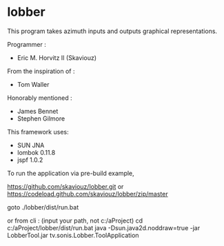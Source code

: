 lobber
======

This program takes azimuth inputs and outputs graphical representations.

Programmer :
 * Eric M. Horvitz II (Skaviouz)

From the inspiration of :
 * Tom Waller

Honorably mentioned :
 * James Bennet
 * Stephen Gilmore

This framework uses:
 * SUN JNA
 * lombok 0.11.8
 * jspf 1.0.2

To run the application via pre-build example,

https://github.com/skaviouz/lobber.git
or
https://codeload.github.com/skaviouz/lobber/zip/master

goto ./lobber/dist/run.bat

or from cli : (input your path, not c:/aProject)
cd c:/aProject/lobber/dist/run.bat
java -Dsun.java2d.noddraw=true -jar LobberTool.jar tv.sonis.Lobber.ToolApplication

